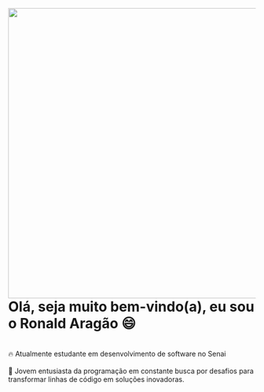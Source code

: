 <img align="right" height="590em" src="https://raw.githubusercontent.com/gist/AragaoRonald/b8fdb93208e610031f4fd2347de83180/raw/d8277dfa33db4577e21bb08c2cffc03f795c7af5/githubcard.svg"/>
<h1 align="left">Olá, seja muito bem-vindo(a), eu sou o Ronald Aragão 😄</h1><br>
 🔥 Atualmente estudante em desenvolvimento de software no Senai <br><br> 
 🔭 Jovem entusiasta da programação em constante busca por desafios para transformar linhas de código em soluções inovadoras.
